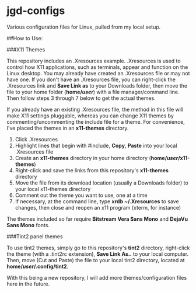 # jgd-configs
Various configuration files for Linux, pulled from my local setup.

##How to Use:

###X11 Themes

This repository includes an .Xresources example. .Xresources is used to control how X11 applications, such as terminals, appear and function on the Linux desktop.
You may already have created an .Xresources file or may not have one. If you don't have an .Xresources file, you can right-click the .Xresources link and **Save Link as** to your Downloads folder, then move the file to your home folder (**home/_user_**) with a file manager/command line. Then follow steps 3 through 7 below to get the actual themes.

If you already have an existing .Xresources file, the method in this file will make X11 settings pluggable, whereas you can change X11 themes by commenting/uncommenting the include file for a theme. For convenience, I've placed the themes in an **x11-themes** directory.

1. Click .Xresources
2. Highlight lines that begin with #include, **Copy**, **Paste** into your local .Xresources file
3. Create an **x11-themes** directory in your home directory (**home/_user_/x11-themes**)
4. Right-click and save the links from this repository's **x11-themes** directory
5. Move the file from its download location (usually a Downloads folder) to your local x11-themes directory
6. Comment out the theme you want to use, one at a time
7. If necessary, at the command line, type **xrdb ~/.Xresources** to save changes, then close and reopen an x11 program (xterm, for instance)

The themes included so far require **Bitstream Vera Sans Mono** and **DejaVu Sans Mono** fonts.

###Tint2 panel themes

To use tint2 themes, simply go to this repository's **tint2** directory, right-click the theme (with a .tint2rc extension), **Save Link As..** to your local computer. Then, move (Cut and Paste) the file to your local tint2 directory, located at **home/_user_/.config/tint2**.

With this being a new repository, I will add more themes/configuration files here in the future.
